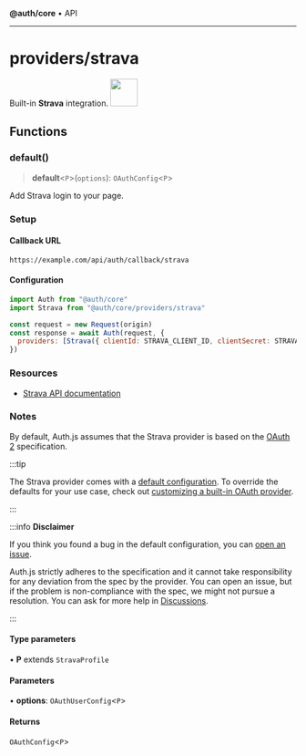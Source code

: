 **@auth/core** • API

***

# providers/strava

<div style={{backgroundColor: "#000", display: "flex", justifyContent: "space-between", color: "#fff", padding: 16}}>
<span>Built-in <b>Strava</b> integration.</span>
<a href="https://www.strava.com/">
  <img style={{display: "block"}} src="https://authjs.dev/img/providers/strava.svg" height="48" />
</a>
</div>

## Functions

### default()

> **default**\<`P`\>(`options`): `OAuthConfig`\<`P`\>

Add Strava login to your page.

### Setup

#### Callback URL
```
https://example.com/api/auth/callback/strava
```

#### Configuration
```js
import Auth from "@auth/core"
import Strava from "@auth/core/providers/strava"

const request = new Request(origin)
const response = await Auth(request, {
  providers: [Strava({ clientId: STRAVA_CLIENT_ID, clientSecret: STRAVA_CLIENT_SECRET })],
})
```

### Resources

- [Strava API documentation](http://developers.strava.com/docs/reference/)

### Notes

By default, Auth.js assumes that the Strava provider is
based on the [OAuth 2](https://www.rfc-editor.org/rfc/rfc6749.html) specification.

:::tip

The Strava provider comes with a [default configuration](https://github.com/nextauthjs/next-auth/blob/main/packages/core/src/providers/strava.ts).
To override the defaults for your use case, check out [customizing a built-in OAuth provider](https://authjs.dev/guides/providers/custom-provider#override-default-options).

:::

:::info **Disclaimer**

If you think you found a bug in the default configuration, you can [open an issue](https://authjs.dev/new/provider-issue).

Auth.js strictly adheres to the specification and it cannot take responsibility for any deviation from
the spec by the provider. You can open an issue, but if the problem is non-compliance with the spec,
we might not pursue a resolution. You can ask for more help in [Discussions](https://authjs.dev/new/github-discussions).

:::

#### Type parameters

• **P** extends `StravaProfile`

#### Parameters

• **options**: `OAuthUserConfig`\<`P`\>

#### Returns

`OAuthConfig`\<`P`\>
